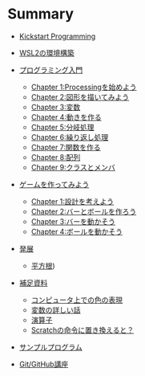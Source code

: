 # Summary

- [Kickstart Programming](./README.md)

- [WSL2の環境構築](./wsl_environment/chapter_1.md)

- [プログラミング入門]()
  - [Chapter 1:Processingを始めよう](Processing/chapter_01.md)
  - [Chapter 2:図形を描いてみよう](Processing/chapter_02.md)
  - [Chapter 3:変数](Processing/chapter_03.md)
  - [Chapter 4:動きを作る](Processing/chapter_04.md)
  - [Chapter 5:分岐処理](Processing/chapter_05.md)
  - [Chapter 6:繰り返し処理](Processing/chapter_06.md)
  - [Chapter 7:関数を作る](Processing/chapter_07.md)
  - [Chapter 8:配列](Processing/chapter_08.md)
  - [Chapter 9:クラスとメンバ](Processing/chapter_09.md)

- [ゲームを作ってみよう]()
  - [Chapter 1:設計を考えよう](ProcessingGame/Game_01.md)
  - [Chapter 2:バーとボールを作ろう](ProcessingGame/Game_02.md)
  - [Chapter 3:バーを動かそう](ProcessingGame/Game_03.md)
  - [Chapter 4:ボールを動かそう](ProcessingGame/Game_04.md)

- [発展]()
  - [平方根](ProcessingChallenge/sqrt.md))

- [補足資料]()
  - [コンピュータ上での色の表現](ProcessingOther/color.md)
  - [変数の詳しい話](ProcessingOther/var.md)
  - [演算子](ProcessingOther/operator.md)
  - [Scratchの命令に置き換えると？](ProcessingOther/scratch.md)

- [サンプルプログラム](ProcessingSample/all.md)

- [Git/GitHub講座](./git/README.md)
